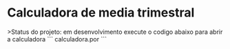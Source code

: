 <h1> Calculadora de media trimestral </h1>
>Status do projeto: em desenvolvimento
execute o codigo abaixo para abrir a calculadora
```
calculadora.por
```
